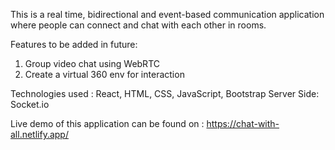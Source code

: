 This is a real time, bidirectional and event-based communication application where people can connect and chat with each other in rooms.

Features to be added in future: 
1. Group video chat using WebRTC
2. Create a virtual 360 env for interaction

Technologies used : React, HTML, CSS, JavaScript, Bootstrap
Server Side: Socket.io

Live demo of this application can be found on : https://chat-with-all.netlify.app/